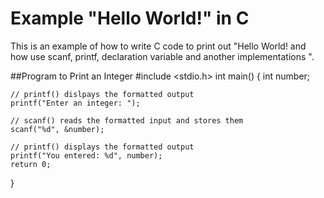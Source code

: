 # Example "Hello World!" in C

This is an example of how to write C code to print out "Hello World! and how use scanf, printf, declaration variable and another implementations ".

##Program to Print an Integer
#include <stdio.h>
int main()
{
    int number;

    // printf() dislpays the formatted output 
    printf("Enter an integer: ");  
    
    // scanf() reads the formatted input and stores them
    scanf("%d", &number);  
    
    // printf() displays the formatted output
    printf("You entered: %d", number);
    return 0;
}
